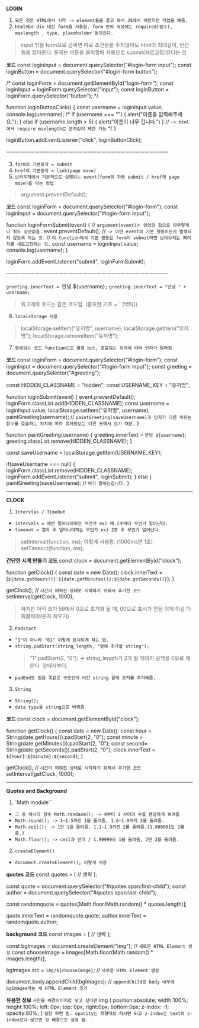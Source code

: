 **LOGIN**

1. `모든 것은 HTML에서 시작 -> element들을 끌고 와서 JS에서 이런저런 작업을 해줌.`
2. `html에서 div 대신 form을 사용함. form 안의 속성에는 required(필수), maxlength , type, placeholder 등이있다.`
> input 밖을 form으로 감싸면 따로 조건문을 주지않아도 html이 최대길이, 빈칸등을 잡아준다. 
> 문제는 버튼을 클릭할때 자동으로 submit(새로고침)된다는 것

**코드**
const loginInput = document.querySelector("#login-form input");
const loginButton = document.querySelector("#login-form button");

/*
const loginForm = document.getElementById("login-form");
const loginInput = loginForm.querySelector("input");
const loginButton = loginForm.querySelector("button");
*/

function loginButtonClick() {
   const username = loginInput.value;
   console.log(username);
   /*
   if (username === "") {
      alert("이름을 입력해주세요.");
   } else if (username.length > 5) {
      alert("이름이 너무 깁니다.")
   }
   // `-> html에서 require maxlength로 문자길이 제한 가능`
   */
}

loginButton.addEventListener("click", loginButtonClick);


ㅡㅡㅡㅡㅡㅡㅡㅡㅡㅡㅡㅡㅡㅡㅡㅡㅡㅡㅡㅡㅡㅡㅡㅡㅡㅡㅡㅡㅡㅡㅡㅡㅡㅡ


3. `form의 기본동작 = submit`
4. `href의 기본동작 = link(page move)`
5. `브라우저에서 기본적으로 실행되는 event(form의 자동 submit / href의 page move)를 막는 방법`
> argument.preventDefault();

**코드**
const loginForm = document.querySelector("#login-form");
const loginInput = document.querySelector("#login-form input");

function loginFormSubmit(event) { // `argument(event)는 임의의 값으로 아무렇게나 줘도 상관없음.`
   event.preventDefault(); 
   // `-> 어떤 event의 기본 행동이든지 발생되지 않도록 막는 것.`
   // `이 function에서 기본 행동은 form이 submit하면 브라우저는 페이지를 새로고침하는 것.`
   const username = loginInput.value;
   console.log(username);
}

loginForm.addEventListener("submit", loginFormSubmit);


ㅡㅡㅡㅡㅡㅡㅡㅡㅡㅡㅡㅡㅡㅡㅡㅡㅡㅡㅡㅡㅡㅡㅡㅡㅡㅡㅡㅡㅡㅡㅡㅡㅡㅡ


`greeting.innerText = `안녕 ${username}`;`
`greeting.innerText = "안녕 " + username;`
> 위 2개의 코드는 같은 코드임. (중요한 기호 = ``(백틱))

6. `localstorage 사용`
> localStorage.setItem("유저명", username);
> localStorage.getItem("유저명");
> localStorage.removeItem("유저명");
7. `중복되는 코드 function으로 활용 but, 호출되는 위치에 따라 인자가 달라짐`

**코드**
const loginForm = document.querySelector("#login-form");
const loginInput = document.querySelector("#login-form input");
const greeting = document.querySelector("#greeting");

const HIDDEN_CLASSNAME = "hidden";
const USERNAME_KEY = "유저명";

function loginSubmit(event) {
   event.preventDefault();
   loginForm.classList.add(HIDDEN_CLASSNAME);
   const username = loginInput.value;
   localStorage.setItem("유저명", username);
   paintGreeting(username); 
     // `paintGreeting(saveUsername)과 인자가 다른 이유는 함수를 호출하는 위치에 따라 유저정보는 다른 곳에서 오기 때문.`
}

function paintGreeting(username) {
   greeting.innerText = `안녕 ${username}`;
   greeting.classList.remove(HIDDEN_CLASSNAME);
}

const saveUsername = localStorage.getItem(USERNAME_KEY);

if(saveUsername === null) {
   loginForm.classList.remove(HIDDEN_CLASSNAME);
   loginForm.addEventListener("submit", loginSubmit);
} else {
   paintGreeting(saveUsername);
   // `여기 말하는겁니다.`
}

------------------------------------------------------------------------------------------------------------------------------------------------
 
 
 **CLOCK**

1. `Intervlas / TimeOut`
- `intervals = 매번 일어나야하는 무언가 ex) 매 2초마다 무언가 일어난다.`
- `timeout = 얼마 후 일어나야하는 무언가 ex) 2초 후 무언가 일어난다`
> setInterval(function, ms); 이렇게 사용함. (1000ms면 1초)
> setTimeout(function, ms);

**간단한 시계 만들기 코드**
const clock = document.getElementById("clock");

function getClock() {
    const date = new Date();
   clock.innerText = (`${date.getHours()}:${date.getMinutes()}:${date.getSeconds()}`);
}

getClock(); // `시간이 띄워진 상태로 시작하기 위해서 추가한 코드`
setInterval(getClock, 1000);
> 하지만 아직 초가 59에서 0으로 초기화 될 때, 00으로 표시가 안됨 
> 이제 이걸 다뤄볼꺼야(문자 채우기)

2. `Padstart`
- `"1"이 아니라 "01" 이렇게 표시되게 하는 법.`
- `string.padStart(string_length, "앞에 추가할 string");`
   > "1".padStart(2, "0"); -> string_length가 2가 될 때까지 공백을 0으로 채운다. 앞에서부터.
- `padEnd도 있음 똑같은 구조인데 이건 string 끝에 문자를 추가해줌.`

3. `String`
- `String();`
- `data type을 string으로 바꿔줌`

**코드**
const clock = document.getElementById("clock");

function getClock() {
    const date = new Date();
    const hour = String(date.getHours()).padStart(2, "0");
    const minute = String(date.getMinutes()).padStart(2, "0");
    const second= String(date.getSeconds()).padStart(2, "0");
   clock.innerText = `${hour}:${minute}:${second}`;
}

getClock(); // `시간이 띄워진 상태로 시작하기 위해서 추가한 코드`
setInterval(getClock, 1000);


------------------------------------------------------------------------------------------------------------------------------------------------


**Quotes and Background**

1. `Math module``
- `그 중 하나의 함수 Math.randaom(); -> 0부터 1 사이의 수를 랜덤하게 보여줌`
- `Math.round(); -> 1~1.5까진 1을 돌려줌, 1.6~1.9까지 2를 돌려줌.`
- `Math.ceil(); -> 1만 1을 돌려줌, 1.1~1.9까진 2를 돌려줌.(1.000001도 2를 줌.)`
- `Math.floor(); -> ceil과 반대 / 1.99999도 1을 돌려줌, 2만 2를 돌려줌.`

2. `createElement()`
- `document.createElement(); 이렇게 사용`

**quotes 코드**
const quotes = [
    // 생략
];

const quote = document.querySelector("#quotes span:first-child"); 
const author = document.querySelector("#quotes span:last-child"); 

const randomquote = quotes[Math.floor(Math.random() * quotes.length)];

quote.innerText = randomquote.quote;
author.innerText = randomquote.author;

**background 코드**
const images = [
    // 생략
];

const bgImages = document.createElement("img"); // `새로운 HTML Element 생성`
const chooseImage = images[Math.floor(Math.random() * images.length)];

bgImages.src = `img/${chooseImage}`; // `새로운 HTML Element 생성`

document.body.appendChild(bgImages); // `appendChild로 body 내부에 bgImages라는 새 HTML Element 추가`



**유용한 정보**
`사진을 배경이미지로 넣고 싶다면`
img {
position:absolute;
width:100%;
height:100%;
left: 0px;
top: 0px;
right:0px;
bottom:0px;
z-index: -1;
opacity:80%;
}
`설정 하면 됨. opacity는 취향대로 하시면 되고 z-index는 text의 z-index보다 낮으면 뒷 배경으로 설정 됨.`